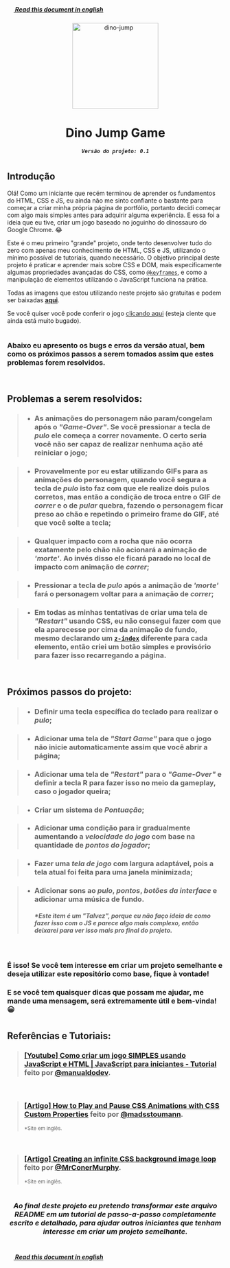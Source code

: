 ##### <img height="15px" src="https://emojipedia-us.s3.dualstack.us-west-1.amazonaws.com/thumbs/120/twitter/322/flag-united-states_1f1fa-1f1f8.png">[ Read this document in english](README.en.md)

<div display="block" align="center">
  <img height="200px" alt="dino-jump" src="https://cdn.discordapp.com/attachments/673658623892914207/1002439138953412649/ezgif-4-a81e658d3e.gif">
  <h1><b>Dino Jump Game</b></h1>
  <code><em><b>Versão do projeto: 0.1</b></em></code>
</div>

#

## **Introdução**
Olá! Como um iniciante que recém terminou de aprender os fundamentos do HTML, CSS e JS, eu ainda não me sinto confiante o bastante para começar a criar minha própria página de portfólio, portanto decidi começar com algo mais simples antes para adquirir alguma experiência. E essa foi a ideia que eu tive, criar um jogo baseado no joguinho do dinossauro do Google Chrome. 😂

Este é o meu primeiro "grande" projeto, onde tento desenvolver tudo do zero com apenas meu conhecimento de HTML, CSS e JS, utilizando o mínimo possível de tutoriais, quando necessário. O objetivo principal deste projeto é praticar e aprender mais sobre CSS e DOM, mais especificamente algumas propriedades avançadas do CSS, como 
<a href="https://developer.mozilla.org/pt-BR/docs/Web/CSS/@keyframes">`@keyframes`</a>, 
e como a manipulação de elementos utilizando o JavaScript funciona na prática.<br>

Todas as imagens que estou utilizando neste projeto são gratuitas e podem ser baixadas 
<a href="https://www.gameart2d.com/freebies.html"><b>aqui</b></a>.

Se você quiser você pode conferir o jogo <a href="https://araujodanield.github.io/Dino-Jump-Game/" target="_blank">clicando aqui</a> (esteja ciente que ainda está muito bugado).

#

### Abaixo eu apresento os bugs e erros da versão atual, bem como os próximos passos a serem tomados assim que estes problemas forem resolvidos.

<br>

## **Problemas a serem resolvidos:**
> - ### As animações do personagem não param/congelam após o *"Game-Over"*. Se você pressionar a tecla de *pulo* ele começa a correr novamente. O certo seria você não ser capaz de realizar nenhuma ação até reiniciar o jogo;

> - ### Provavelmente por eu estar utilizando GIFs para as animações do personagem, quando você segura a tecla de *pulo* isto faz com que ele realize dois pulos corretos, mas então a condição de troca entre o GIF de *correr* e o de *pular* quebra, fazendo o personagem ficar preso ao chão e repetindo o primeiro frame do GIF, até que você solte a tecla;

> - ### Qualquer impacto com a rocha que não ocorra exatamente pelo chão não acionará a animação de *'morte'*. Ao invés disso ele ficará parado no local de impacto com animação de *correr*;

> - ### Pressionar a tecla de *pulo* após a animação de *'morte'* fará o personagem voltar para a animação de *correr*;

> - ### Em todas as minhas tentativas de criar uma tela de *"Restart"* usando CSS, eu não consegui fazer com que ela aparecesse por cima da animação de fundo, mesmo declarando um <a href="https://developer.mozilla.org/en-US/docs/Web/CSS/z-index">`z-index`</a> diferente para cada elemento, então criei um botão simples e provisório para fazer isso recarregando a página.

<br>

## **Próximos passos do projeto:**
> - ### Definir uma tecla específica do teclado para realizar o *pulo*;

> - ### Adicionar uma tela de *"Start Game"* para que o jogo não inicie automaticamente assim que você abrir a página;

> - ### Adicionar uma tela de *"Restart"* para o *"Game-Over"* e definir a tecla **R** para fazer isso no meio da gameplay, caso o jogador queira;

> - ### Criar um sistema de *Pontuação*;

> - ### Adicionar uma condição para ir gradualmente aumentando a *velocidade do jogo* com base na quantidade de *pontos do jogador*;

> - ### Fazer uma *tela de jogo* com largura adaptável, pois a tela atual foi feita para uma janela minimizada;

> - ### Adicionar sons ao *pulo*, *pontos*, *botões da interface* e adicionar uma música de fundo.
>   ##### <b>*Este item é um <em>"Talvez"</em>, porque eu não faço ideia de como fazer isso com o JS e parece algo mais complexo, então deixarei para ver isso mais pro final do projeto.</b>

<br>

### É isso! Se você tem interesse em criar um projeto semelhante e deseja utilizar este repositório como base, fique à vontade! 
### E se você tem quaisquer dicas que possam me ajudar, me mande uma mensagem, será extremamente útil e bem-vinda! 😀

#

## **Referências e Tutoriais:**
> <h3><a href="https://www.youtube.com/watch?v=r9buAwVBDhA">[Youtube] Como criar um jogo SIMPLES usando JavaScript e HTML | JavaScript para iniciantes - Tutorial</a> feito por <a href="https://github.com/manualdodev">@manualdodev</a>.

<br>

> <h3><a href="https://css-tricks.com/how-to-play-and-pause-css-animations-with-css-custom-properties/">[Artigo] How to Play and Pause CSS Animations with CSS Custom Properties</a> feito por <a href="https://twitter.com/madsstoumann">@madsstoumann</a>.</h3><small>*Site em inglês.</small>

<br>

> <h3><a href="https://blog.logrocket.com/creating-infinite-css-background-image-loop/">[Artigo] Creating an infinite CSS background image loop</a> feito por <a href="https://twitter.com/MrConerMurphy">@MrConerMurphy</a>.</h3><small>*Site em inglês.</small>

#

<h3 align="center"><em>Ao final deste projeto eu pretendo transformar este arquivo README em um tutorial de passo-a-passo completamente escrito e detalhado, para ajudar outros iniciantes que tenham interesse em criar um projeto semelhante.</em></h3>

#

##### <img height="15px" src="https://emojipedia-us.s3.dualstack.us-west-1.amazonaws.com/thumbs/120/twitter/322/flag-united-states_1f1fa-1f1f8.png">[ Read this document in english](README.en.md)
